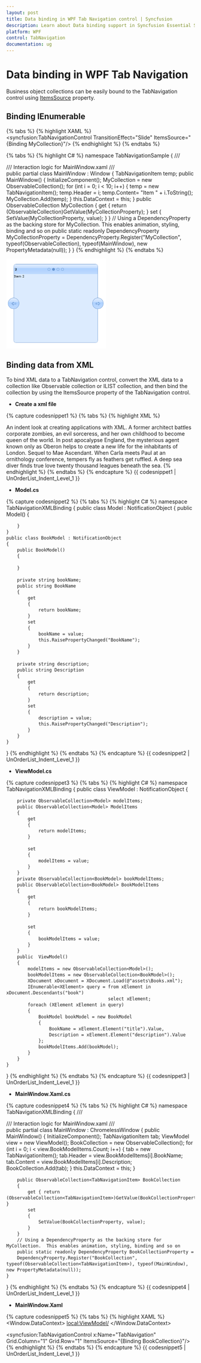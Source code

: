 ```yaml
---
layout: post
title: Data binding in WPF Tab Navigation control | Syncfusion
description: Learn about Data binding support in Syncfusion Essential Studio WPF Tab Navigation control, its elements and more.
platform: WPF
control: TabNavigation
documentation: ug
---
```


# Data binding in WPF Tab Navigation

Business object collections can be easily bound to the TabNavigation control using [ItemsSource](https://docs.microsoft.com/en-us/dotnet/api/system.windows.controls.itemscontrol.itemssourceproperty?view=netframework-4.7.2) property. 

## Binding IEnumerable

{% tabs %}
{% highlight XAML %}
<syncfusion:TabNavigationControl TransitionEffect="Slide" ItemsSource="{Binding MyCollection}"/>
{% endhighlight %}
{% endtabs %}

{% tabs %}
{% highlight C# %}
namespace TabNavigationSample
{
    /// <summary>
    /// Interaction logic for MainWindow.xaml
    /// </summary>
    public partial class MainWindow : Window
    { 
		TabNavigationItem temp;
        public MainWindow()
        {
            InitializeComponent();
			MyCollection = new ObservableCollection<TabNavigationItem>();
			for (int i = 0; i < 10; i++)
			{
				temp = new TabNavigationItem();
				temp.Header = i;
				temp.Content= "Item " + i.ToString();
				MyCollection.Add(temp);
			}
			this.DataContext = this;
		}
		public ObservableCollection<TabNavigationItem> MyCollection 
		{
			get { return (ObservableCollection<TabNavigationItem>)GetValue(MyCollectionProperty); }
			set { SetValue(MyCollectionProperty, value); }
	    }
		// Using a DependencyProperty as the backing store for MyCollection.  This enables animation, styling, binding and so on
		public static readonly DependencyProperty MyCollectionProperty = DependencyProperty.Register("MyCollection", typeof(ObservableCollection<TabNavigationItem>), typeof(MainWindow), new PropertyMetadata(null));
	}
}
{% endhighlight %}
{% endtabs %}

![WPF Tab Navigation Control Supports Data Binding](data-binding_images/wpf-tab-navigation-adding-items-through-items-source.png)

## Binding data from XML

To bind XML data to a TabNavigation control, convert the XML data to a collection like Observable collection or ILIST collection, and then bind the collection by using the ItemsSource property of the TabNavigation control.


* **Create a xml file**

{% capture codesnippet1 %}
{% tabs %}
{% highlight XML %}
<?xml version="1.0" encoding="utf-8" ?>
<Books>
  <book>
    <title>XML Developer's Guide</title>
    <description>An indent look at creating applications with XML.</description>
  </book>
  <book>
    <title>Midnight Rain</title>
    <description>A former architect battles corporate zombies, an evil sorceress, and her own childhood to become queen of the world.</description>
  </book>
  <book>
    <title>Oberon's Legacy</title>
    <description>In post apocalypse England, the mysterious agent known only as Oberon helps to create a new life for the inhabitants of London. Sequel to Mae Ascendant.</description>
  </book>
  <book>
    <title>Lover Birds</title>
    <description>When Carla meets Paul at an ornithology conference, tempers fly as feathers get ruffled.</description>
  </book>
  <book>
    <title>Split Splash</title>
    <description>A deep sea diver finds true love twenty thousand leagues beneath the sea.</description>
  </book>
</Books>
{% endhighlight %}
{% endtabs %}
{% endcapture %}
{{ codesnippet1 | UnOrderList_Indent_Level_1 }}

* **Model.cs**

{% capture codesnippet2 %}
{% tabs %}
{% highlight C# %}
namespace TabNavigationXMLBinding
{
	public class Model : NotificationObject
	{
		public Model()
		{

		}
	}
	public class BookModel : NotificationObject
	{
		public BookModel()
		{

		}

		private string bookName;
		public string BookName
		{
			get
			{
				return bookName;
			}
			set
			{
				bookName = value;
				this.RaisePropertyChanged("BookName");
			}
		}

		private string description;
		public string Description
		{
			get
			{
				return description;
			}
			set
			{
				description = value;
				this.RaisePropertyChanged("Description");
			}
		}
	}
}
{% endhighlight %}
{% endtabs %}
{% endcapture %}
{{ codesnippet2 | UnOrderList_Indent_Level_1 }}

* **ViewModel.cs**

{% capture codesnippet3 %}
{% tabs %}
{% highlight C# %}
namespace TabNavigationXMLBinding
{
	public class ViewModel : NotificationObject
	{

		private ObservableCollection<Model> modelItems;
		public ObservableCollection<Model> ModelItems
		{
			get
			{
				return modelItems;
			}

			set
			{
				modelItems = value;
			}
		}
		private ObservableCollection<BookModel> bookModelItems;
		public ObservableCollection<BookModel> BookModelItems
		{
			get
			{
				return bookModelItems;
			}

			set
			{
				bookModelItems = value;
			}
		}
		public  ViewModel()
		{
			modelItems = new ObservableCollection<Model>();
			bookModelItems = new ObservableCollection<BookModel>();
			XDocument xDocument = XDocument.Load(@"assets\Books.xml");
			IEnumerable<XElement> query = from xElement in xDocument.Descendants("book")
										  select xElement;
			foreach (XElement xElement in query)
			{
				BookModel bookModel = new BookModel
				{
					BookName = xElement.Element("title").Value,
					Description = xElement.Element("description").Value
				};
				bookModelItems.Add(bookModel);
			}
		}
	}
}
{% endhighlight %}
{% endtabs %}
{% endcapture %}
{{ codesnippet3 | UnOrderList_Indent_Level_1 }}

* **MainWindow.Xaml.cs**

{% capture codesnippet4 %}
{% tabs %}
{% highlight C# %}
namespace TabNavigationXMLBinding
{
	/// <summary>
	/// Interaction logic for MainWindow.xaml
	/// </summary>
	public partial class MainWindow : ChromelessWindow
	{
		public MainWindow()
		{
			InitializeComponent();
			TabNavigationItem tab;
			ViewModel view = new ViewModel();
			BookCollection = new ObservableCollection<TabNavigationItem>();
			for (int i = 0; i < view.BookModelItems.Count; i++)
			{
				tab = new TabNavigationItem();
				tab.Header = view.BookModelItems[i].BookName;
				tab.Content = view.BookModelItems[i].Description;
				BookCollection.Add(tab);
			}
			this.DataContext = this;
		}

		public ObservableCollection<TabNavigationItem> BookCollection
		{
			get { return (ObservableCollection<TabNavigationItem>)GetValue(BookCollectionProperty); }
			set
			{
				SetValue(BookCollectionProperty, value);
			}
		}
		// Using a DependencyProperty as the backing store for MyCollection.  This enables animation, styling, binding and so on
		public static readonly DependencyProperty BookCollectionProperty =
		DependencyProperty.Register("BookCollection", typeof(ObservableCollection<TabNavigationItem>), typeof(MainWindow), new PropertyMetadata(null));
	}	
}
{% endhighlight %}
{% endtabs %}
{% endcapture %}
{{ codesnippet4 | UnOrderList_Indent_Level_1 }}

* **MainWindow.Xaml**

{% capture codesnippet5 %}
{% tabs %}
{% highlight XAML %}
<Window.DataContext>
	<local:ViewModel/>
</Window.DataContext>

<!--TabNavigationControl-->
<syncfusion:TabNavigationControl x:Name="TabNavigation" Grid.Column="1" Grid.Row="1"  ItemsSource="{Binding BookCollection}"/>
{% endhighlight %}
{% endtabs %}
{% endcapture %}
{{ codesnippet5 | UnOrderList_Indent_Level_1 }}
